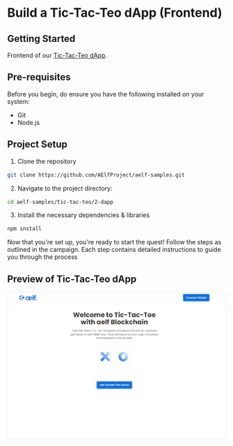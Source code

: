 # Build a Tic-Tac-Teo dApp (Frontend) 

## Getting Started

Frontend of our [Tic-Tac-Teo dApp](https://learn.aelf.dev/docs/tutorial/stackup/frontend/).

## Pre-requisites

Before you begin, do ensure you have the following installed on your system:

- Git
- Node.js

## Project Setup 

1. Clone the repository
```bash
git clone https://github.com/AElfProject/aelf-samples.git
```

2. Navigate to the project directory:
```bash
cd aelf-samples/tic-tac-teo/2-dapp
```

3. Install the necessary dependencies & libraries
```bash
npm install
```

Now that you're set up, you're ready to start the quest! Follow the steps as outlined in the campaign. Each step contains detailed instructions to guide you through the process

## Preview of Tic-Tac-Teo dApp

![image](assets/Developer_TicTacTeo_Landing_Page.png)

